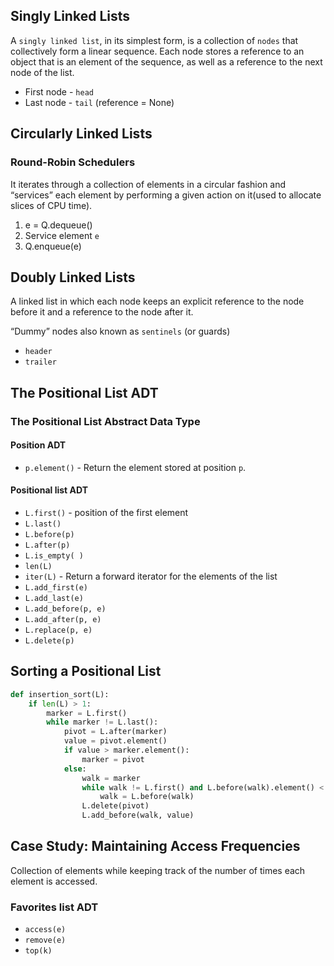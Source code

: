 ## Singly Linked Lists

A `singly linked list`, in its simplest form, is a collection of `nodes` that collectively form a linear sequence. 
Each node stores a reference to an object that is an element of the sequence, as well as a reference to the next node of the list.

* First node - `head`
* Last node - `tail` (reference = None)

## Circularly Linked Lists

### Round-Robin Schedulers
It iterates through a collection of elements in a circular fashion and “services” each element 
by performing a given action on it(used to allocate slices of CPU time).
1. e = Q.dequeue() 
2. Service element `e`
3. Q.enqueue(e)

## Doubly Linked Lists
A linked list in which each node keeps an explicit reference to the node before it and a reference to the node after it.

“Dummy” nodes also known as `sentinels` (or guards)
* `header`
* `trailer`

## The Positional List ADT

### The Positional List Abstract Data Type

#### Position ADT
* `p.element()` - Return the element stored at position `p`.

#### Positional list ADT
* `L.first()` - position of the first element
* `L.last()`
* `L.before(p)`
* `L.after(p)`
* `L.is_empty( )`
* `len(L)`
* `iter(L)` - Return a forward iterator for the elements of the list
* `L.add_first(e)`
* `L.add_last(e)`
* `L.add_before(p, e)`
* `L.add_after(p, e)`
* `L.replace(p, e)`
* `L.delete(p)`

## Sorting a Positional List

```python
def insertion_sort(L):
    if len(L) > 1:
        marker = L.first()
        while marker != L.last():
            pivot = L.after(marker)
            value = pivot.element()
            if value > marker.element():
                marker = pivot
            else:
                walk = marker
                while walk != L.first() and L.before(walk).element() < value:
                    walk = L.before(walk)
                L.delete(pivot)
                L.add_before(walk, value)
```

## Case Study: Maintaining Access Frequencies
Collection of elements while keeping track of the number of times each element is accessed.
### Favorites list ADT
* `access(e)`
* `remove(e)`
* `top(k)`